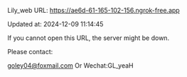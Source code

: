 Lily_web URL: https://ae6d-61-165-102-156.ngrok-free.app

Updated at: 2024-12-09 11:14:45

If you cannot open this URL, the server might be down.

Please contact: 

goley04@foxmail.com Or Wechat:GL_yeaH